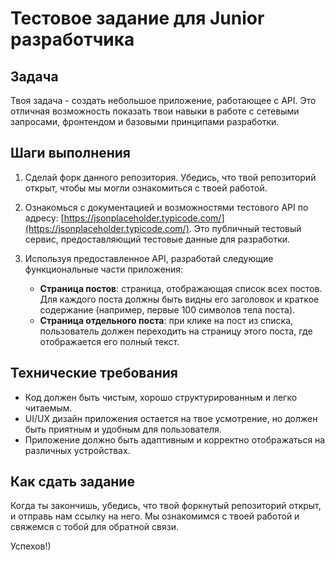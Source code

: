 # Тестовое задание для Junior разработчика

## Задача

Твоя задача - создать небольшое приложение, работающее с API. Это отличная возможность показать твои навыки в работе с сетевыми запросами, фронтендом и базовыми принципами разработки.

## Шаги выполнения

1. Сделай форк данного репозитория. Убедись, что твой репозиторий открыт, чтобы мы могли ознакомиться с твоей работой.

2. Ознакомься с документацией и возможностями тестового API по адресу: [https://jsonplaceholder.typicode.com/](https://jsonplaceholder.typicode.com/). Это публичный тестовый сервис, предоставляющий тестовые данные для разработки.

3. Используя предоставленное API, разработай следующие функциональные части приложения:
   - **Страница постов**: страница, отображающая список всех постов. Для каждого поста должны быть видны его заголовок и краткое содержание (например, первые 100 символов тела поста).
   - **Страница отдельного поста**: при клике на пост из списка, пользователь должен переходить на страницу этого поста, где отображается его полный текст.

## Технические требования

- Код должен быть чистым, хорошо структурированным и легко читаемым.
- UI/UX дизайн приложения остается на твое усмотрение, но должен быть приятным и удобным для пользователя.
- Приложение должно быть адаптивным и корректно отображаться на различных устройствах.

## Как сдать задание

Когда ты закончишь, убедись, что твой форкнутый репозиторий открыт, и отправь нам ссылку на него. Мы ознакомимся с твоей работой и свяжемся с тобой для обратной связи.

Успехов!)
